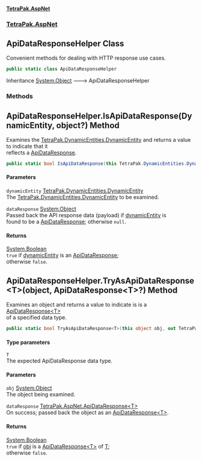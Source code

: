 #### [TetraPak.AspNet](index.md 'index')
### [TetraPak.AspNet](TetraPak_AspNet.md 'TetraPak.AspNet')
## ApiDataResponseHelper Class
Convenient methods for dealing with HTTP response use cases.   
```csharp
public static class ApiDataResponseHelper
```

Inheritance [System.Object](https://docs.microsoft.com/en-us/dotnet/api/System.Object 'System.Object') &#129106; ApiDataResponseHelper  
### Methods
<a name='TetraPak_AspNet_ApiDataResponseHelper_IsApiDataResponse(TetraPak_DynamicEntities_DynamicEntity_object_)'></a>
## ApiDataResponseHelper.IsApiDataResponse(DynamicEntity, object?) Method
Examines the [TetraPak.DynamicEntities.DynamicEntity](https://docs.microsoft.com/en-us/dotnet/api/TetraPak.DynamicEntities.DynamicEntity 'TetraPak.DynamicEntities.DynamicEntity') and returns a value to indicate that it  
reflects a [ApiDataResponse](TetraPak_AspNet_ApiDataResponse.md 'TetraPak.AspNet.ApiDataResponse').  
```csharp
public static bool IsApiDataResponse(this TetraPak.DynamicEntities.DynamicEntity dynamicEntity, out object? dataResponse);
```
#### Parameters
<a name='TetraPak_AspNet_ApiDataResponseHelper_IsApiDataResponse(TetraPak_DynamicEntities_DynamicEntity_object_)_dynamicEntity'></a>
`dynamicEntity` [TetraPak.DynamicEntities.DynamicEntity](https://docs.microsoft.com/en-us/dotnet/api/TetraPak.DynamicEntities.DynamicEntity 'TetraPak.DynamicEntities.DynamicEntity')  
The [TetraPak.DynamicEntities.DynamicEntity](https://docs.microsoft.com/en-us/dotnet/api/TetraPak.DynamicEntities.DynamicEntity 'TetraPak.DynamicEntities.DynamicEntity') to be examined.  
  
<a name='TetraPak_AspNet_ApiDataResponseHelper_IsApiDataResponse(TetraPak_DynamicEntities_DynamicEntity_object_)_dataResponse'></a>
`dataResponse` [System.Object](https://docs.microsoft.com/en-us/dotnet/api/System.Object 'System.Object')  
Passed back the API response data (payload) if [dynamicEntity](TetraPak_AspNet_ApiDataResponseHelper.md#TetraPak_AspNet_ApiDataResponseHelper_IsApiDataResponse(TetraPak_DynamicEntities_DynamicEntity_object_)_dynamicEntity 'TetraPak.AspNet.ApiDataResponseHelper.IsApiDataResponse(TetraPak.DynamicEntities.DynamicEntity, object?).dynamicEntity') is  
found to be a [ApiDataResponse](TetraPak_AspNet_ApiDataResponse.md 'TetraPak.AspNet.ApiDataResponse'); otherwise `null`.  
  
#### Returns
[System.Boolean](https://docs.microsoft.com/en-us/dotnet/api/System.Boolean 'System.Boolean')  
`true` if [dynamicEntity](TetraPak_AspNet_ApiDataResponseHelper.md#TetraPak_AspNet_ApiDataResponseHelper_IsApiDataResponse(TetraPak_DynamicEntities_DynamicEntity_object_)_dynamicEntity 'TetraPak.AspNet.ApiDataResponseHelper.IsApiDataResponse(TetraPak.DynamicEntities.DynamicEntity, object?).dynamicEntity') is an [ApiDataResponse](TetraPak_AspNet_ApiDataResponse.md 'TetraPak.AspNet.ApiDataResponse');  
              otherwise `false`.  
            
  
<a name='TetraPak_AspNet_ApiDataResponseHelper_TryAsApiDataResponse_T_(object_TetraPak_AspNet_ApiDataResponse_T__)'></a>
## ApiDataResponseHelper.TryAsApiDataResponse&lt;T&gt;(object, ApiDataResponse&lt;T&gt;?) Method
Examines an object and returns a value to indicate is is a [ApiDataResponse&lt;T&gt;](TetraPak_AspNet_ApiDataResponse_T_.md 'TetraPak.AspNet.ApiDataResponse&lt;T&gt;')  
of a specified data type.  
```csharp
public static bool TryAsApiDataResponse<T>(this object obj, out TetraPak.AspNet.ApiDataResponse<T>? dataResponse);
```
#### Type parameters
<a name='TetraPak_AspNet_ApiDataResponseHelper_TryAsApiDataResponse_T_(object_TetraPak_AspNet_ApiDataResponse_T__)_T'></a>
`T`  
The expected ApiDataResponse data type.  
  
#### Parameters
<a name='TetraPak_AspNet_ApiDataResponseHelper_TryAsApiDataResponse_T_(object_TetraPak_AspNet_ApiDataResponse_T__)_obj'></a>
`obj` [System.Object](https://docs.microsoft.com/en-us/dotnet/api/System.Object 'System.Object')  
The object being examined.  
  
<a name='TetraPak_AspNet_ApiDataResponseHelper_TryAsApiDataResponse_T_(object_TetraPak_AspNet_ApiDataResponse_T__)_dataResponse'></a>
`dataResponse` [TetraPak.AspNet.ApiDataResponse&lt;](TetraPak_AspNet_ApiDataResponse_T_.md 'TetraPak.AspNet.ApiDataResponse&lt;T&gt;')[T](TetraPak_AspNet_ApiDataResponseHelper.md#TetraPak_AspNet_ApiDataResponseHelper_TryAsApiDataResponse_T_(object_TetraPak_AspNet_ApiDataResponse_T__)_T 'TetraPak.AspNet.ApiDataResponseHelper.TryAsApiDataResponse&lt;T&gt;(object, TetraPak.AspNet.ApiDataResponse&lt;T&gt;?).T')[&gt;](TetraPak_AspNet_ApiDataResponse_T_.md 'TetraPak.AspNet.ApiDataResponse&lt;T&gt;')  
On success; passed back the object as an [ApiDataResponse&lt;T&gt;](TetraPak_AspNet_ApiDataResponse_T_.md 'TetraPak.AspNet.ApiDataResponse&lt;T&gt;').  
  
#### Returns
[System.Boolean](https://docs.microsoft.com/en-us/dotnet/api/System.Boolean 'System.Boolean')  
`true` if [obj](TetraPak_AspNet_ApiDataResponseHelper.md#TetraPak_AspNet_ApiDataResponseHelper_TryAsApiDataResponse_T_(object_TetraPak_AspNet_ApiDataResponse_T__)_obj 'TetraPak.AspNet.ApiDataResponseHelper.TryAsApiDataResponse&lt;T&gt;(object, TetraPak.AspNet.ApiDataResponse&lt;T&gt;?).obj') is a [ApiDataResponse&lt;T&gt;](TetraPak_AspNet_ApiDataResponse_T_.md 'TetraPak.AspNet.ApiDataResponse&lt;T&gt;') of [T](TetraPak_AspNet_ApiDataResponseHelper.md#TetraPak_AspNet_ApiDataResponseHelper_TryAsApiDataResponse_T_(object_TetraPak_AspNet_ApiDataResponse_T__)_T 'TetraPak.AspNet.ApiDataResponseHelper.TryAsApiDataResponse&lt;T&gt;(object, TetraPak.AspNet.ApiDataResponse&lt;T&gt;?).T');  
              otherwise `false`.  
            
  
